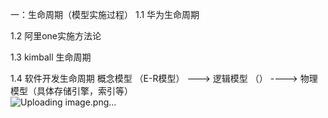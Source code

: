 

一：生命周期（模型实施过程）
1.1 华为生命周期

1.2 阿里one实施方法论

1.3 kimball 生命周期

1.4 软件开发生命周期 
概念模型 （E-R模型） ---> 逻辑模型 （）   ----> 物理模型（具体存储引擎，索引等）  
![Uploading image.png…]()
